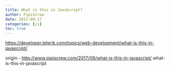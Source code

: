 ```yaml
---
title: What is this in JavaScript?
author: PipisCrew
date: 2017-09-27
categories: [js]
toc: true
---
```


https://developer.telerik.com/topics/web-development/what-is-this-in-javascript/

origin - http://www.pipiscrew.com/2017/09/what-is-this-in-javascript/ what-is-this-in-javascript